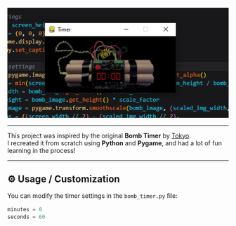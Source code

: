 ![Screenshot](assets/images/Screenshot.png)

---

This project was inspired by the original **Bomb Timer** by [Tokyo](https://github.com/livinamuk/BombTimer).  
I recreated it from scratch using **Python** and **Pygame**, and had a lot of fun learning in the process!

---

## ⚙️ Usage / Customization

You can modify the timer settings in the `bomb_timer.py` file:

```python
minutes = 0
seconds = 60